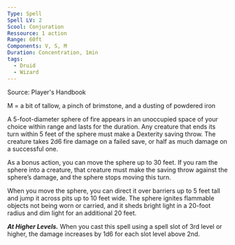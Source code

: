 ```yaml
---
Type: Spell
Spell LV: 2
Scool: Conjuration
Ressource: 1 action
Range: 60ft
Components: V, S, M
Duration: Concentration, 1min
tags:
  - Druid
  - Wizard
---
```

Source: Player's Handbook

M = a bit of tallow, a pinch of brimstone, and a dusting of powdered iron

A 5-foot-diameter sphere of fire appears in an unoccupied space of your choice within range and lasts for the duration. Any creature that ends its turn within 5 feet of the sphere must make a Dexterity saving throw. The creature takes 2d6 fire damage on a failed save, or half as much damage on a successful one.

As a bonus action, you can move the sphere up to 30 feet. If you ram the sphere into a creature, that creature must make the saving throw against the sphere’s damage, and the sphere stops moving this turn.

When you move the sphere, you can direct it over barriers up to 5 feet tall and jump it across pits up to 10 feet wide. The sphere ignites flammable objects not being worn or carried, and it sheds bright light in a 20-foot radius and dim light for an additional 20 feet.

**_At Higher Levels._** When you cast this spell using a spell slot of 3rd level or higher, the damage increases by 1d6 for each slot level above 2nd.